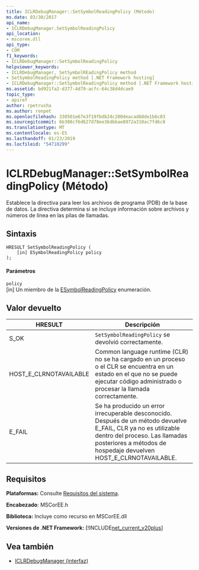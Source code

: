 ```yaml
---
title: ICLRDebugManager::SetSymbolReadingPolicy (Método)
ms.date: 03/30/2017
api_name:
- ICLRDebugManager.SetSymbolReadingPolicy
api_location:
- mscoree.dll
api_type:
- COM
f1_keywords:
- ICLRDebugManager::SetSymbolReadingPolicy
helpviewer_keywords:
- ICLRDebugManager, SetSymbolREadingPolicy method
- SetSymbolReadingPolicy method [.NET Framework hosting]
- ICLRDebugManager::SetSymbolReadingPolicy method [.NET Framework hosting]
ms.assetid: bd921fa2-d377-4d79-acfc-64c38d4dcae9
topic_type:
- apiref
author: rpetrusha
ms.author: ronpet
ms.openlocfilehash: 330501e67e3f19fbdb24c200deacad68de1b6c03
ms.sourcegitcommit: 6b308cf6d627d78ee36dbbae8972a310ac7fd6c8
ms.translationtype: MT
ms.contentlocale: es-ES
ms.lasthandoff: 01/23/2019
ms.locfileid: "54710299"
---
```

# <a name="iclrdebugmanagersetsymbolreadingpolicy-method"></a>ICLRDebugManager::SetSymbolReadingPolicy (Método)
Establece la directiva para leer los archivos de programa (PDB) de la base de datos. La directiva determina si se incluye información sobre archivos y números de línea en las pilas de llamadas.  
  
## <a name="syntax"></a>Sintaxis  
  
```  
HRESULT SetSymbolReadingPolicy (  
    [in] ESymbolReadingPolicy policy  
);  
```  
  
#### <a name="parameters"></a>Parámetros  
 `policy`  
 [in] Un miembro de la [ESymbolReadingPolicy](../../../../docs/framework/unmanaged-api/hosting/esymbolreadingpolicy-enumeration.md) enumeración.  
  
## <a name="return-value"></a>Valor devuelto  
  
|HRESULT|Descripción|  
|-------------|-----------------|  
|S_OK|`SetSymbolReadingPolicy` se devolvió correctamente.|  
|HOST_E_CLRNOTAVAILABLE|Common language runtime (CLR) no se ha cargado en un proceso o el CLR se encuentra en un estado en el que no se puede ejecutar código administrado o procesar la llamada correctamente.|  
|E_FAIL|Se ha producido un error irrecuperable desconocido. Después de un método devuelve E_FAIL, CLR ya no es utilizable dentro del proceso. Las llamadas posteriores a métodos de hospedaje devuelven HOST_E_CLRNOTAVAILABLE.|  
  
## <a name="requirements"></a>Requisitos  
 **Plataformas:** Consulte [Requisitos del sistema](../../../../docs/framework/get-started/system-requirements.md).  
  
 **Encabezado**: MSCorEE.h  
  
 **Biblioteca:** Incluye como recurso en MSCorEE.dll  
  
 **Versiones de .NET Framework:** [!INCLUDE[net_current_v20plus](../../../../includes/net-current-v20plus-md.md)]  
  
## <a name="see-also"></a>Vea también
- [ICLRDebugManager (interfaz)](../../../../docs/framework/unmanaged-api/hosting/iclrdebugmanager-interface.md)
